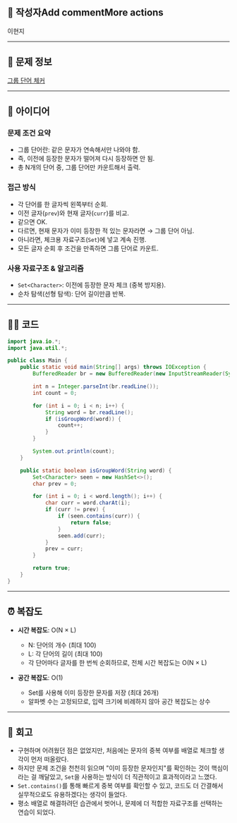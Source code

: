 ## 👤 작성자Add commentMore actions
이현지

---

## 🧩 문제 정보
<!-- [문제 제목](문제 링크) 형식으로 작성하세요 -->
[그룹 단어 체커](https://www.acmicpc.net/problem/1316)

---

## 💭 아이디어

###  문제 조건 요약
- 그룹 단어란: 같은 문자가 연속해서만 나와야 함.
- 즉, 이전에 등장한 문자가 떨어져 다시 등장하면 안 됨.
- 총 N개의 단어 중, 그룹 단어만 카운트해서 출력.

###  접근 방식
- 각 단어를 한 글자씩 왼쪽부터 순회.
- 이전 글자(`prev`)와 현재 글자(`curr`)를 비교.
- 같으면 OK.
- 다르면, 현재 문자가 이미 등장한 적 있는 문자라면 → 그룹 단어 아님.
- 아니라면, 체크용 자료구조(`Set`)에 넣고 계속 진행.
- 모든 글자 순회 후 조건을 만족하면 그룹 단어로 카운트.

###  사용 자료구조 & 알고리즘
- `Set<Character>`: 이전에 등장한 문자 체크 (중복 방지용).
- 순차 탐색(선형 탐색): 단어 길이만큼 반복.

---

## 🧑‍💻 코드
<!-- 작성한 코드를 백틱으로 감싸 넣어주세요 --> 
```java
import java.io.*;
import java.util.*;

public class Main {
	public static void main(String[] args) throws IOException {
		BufferedReader br = new BufferedReader(new InputStreamReader(System.in));

		int n = Integer.parseInt(br.readLine());
		int count = 0;

		for (int i = 0; i < n; i++) {
			String word = br.readLine();
			if (isGroupWord(word)) {
				count++;
			}
		}

		System.out.println(count);
	}

	public static boolean isGroupWord(String word) {
		Set<Character> seen = new HashSet<>();
		char prev = 0;

		for (int i = 0; i < word.length(); i++) {
			char curr = word.charAt(i);
			if (curr != prev) {
				if (seen.contains(curr)) {
					return false;
				}
				seen.add(curr);
			}
			prev = curr;
		}

		return true;
	}
}
```

---

## ⏰ 복잡도

- **시간 복잡도**: O(N × L)
    - N: 단어의 개수 (최대 100)
    - L: 각 단어의 길이 (최대 100)
    - 각 단어마다 글자를 한 번씩 순회하므로, 전체 시간 복잡도는 O(N × L)

- **공간 복잡도**: O(1)
    - Set<Character>를 사용해 이미 등장한 문자를 저장 (최대 26개)
    - 알파벳 수는 고정되므로, 입력 크기에 비례하지 않아 공간 복잡도는 상수

---

## 📝 회고

- 구현하며 어려웠던 점은 없었지만, 처음에는 문자의 중복 여부를 배열로 체크할 생각이 먼저 떠올랐다.
- 하지만 문제 조건을 천천히 읽으며 "이미 등장한 문자인지"를 확인하는 것이 핵심이라는 걸 깨달았고, `Set`을 사용하는 방식이 더 직관적이고 효과적이라고 느꼈다.
- `Set.contains()`를 통해 빠르게 중복 여부를 확인할 수 있고, 코드도 더 간결해서 실무적으로도 유용하겠다는 생각이 들었다.
- 평소 배열로 해결하려던 습관에서 벗어나, 문제에 더 적합한 자료구조를 선택하는 연습이 되었다.
